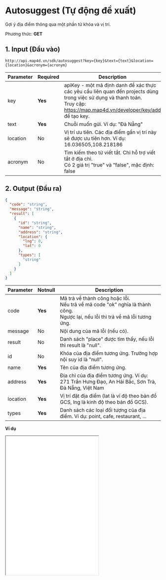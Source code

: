 # Autosuggest (Tự động đề xuất)
Gợi ý địa điểm thông qua một phần từ khóa và vị trí.

Phương thức: **GET**
## 1. Input (Đầu vào)
```
http://api.map4d.vn/sdk/autosuggest?key={key}&text={text}&location={location}&acronym={acronym}
```
| Parameter | Required | Description                                                                                                                                                                       |
|-----------|----------|-----------------------------------------------------------------------------------------------------------------------------------------------------------------------------------|
| key       | **Yes**  | apiKey - một mã định danh để xác thực các yêu cầu liên quan đến projects dùng trong việc sử dụng và thanh toán. <br>Truy cập: https://map.map4d.vn/developer/key/add để tạo key. |
| text      | **Yes**  | Chuỗi muốn gửi. Ví dụ: "Đà Nẵng"                                                                                                                                                  |
| location  | No       | Vị trí ưu tiên. Các địa điểm gần vị trí này sẽ được ưu tiên hơn. Ví dụ: 16.036505,108.218186                                                                                      |
| acronym   | No       | Tìm kiếm theo từ viết tắt. Chỉ hỗ trợ viết tắt ở địa chỉ. <br>Có 2 giá trị "true" và "false", mặc định: false                                                                     |
## 2. Output (Đầu ra)
```json
{
  "code": "string",
  "message": "string",
  "result": [
    {
      "id": "string",
      "name": "string",
      "address": "string",
      "location": {
        "lng": 0,
        "lat": 0
      },
      "types": [
        "string"
      ]
    }
  ]
}
```
| Parameter | Notnull | Description                                                                                                                       |
|-----------|---------|-----------------------------------------------------------------------------------------------------------------------------------|
| code      | **Yes** | Mã trả về thành công hoặc lỗi.<br>Nếu trả về mã code "ok" nghĩa là thành công.<br>Ngược lại, nếu lỗi thì trả về mã lỗi tương ứng. |
| message   | No      | Nội dung của mã lỗi (nếu có).                                                                                                     |
| result    | No      | Danh sách "place" được tìm thấy, nếu lỗi thì result là "null".                                                                    |
| id        | No      | Khóa của địa điểm tương ứng. Trường hợp nội suy id là "null".                                                                     |
| name      | **Yes** | Tên của địa điểm tương ứng.                                                                                                       |
| address   | **Yes** | Địa chỉ của địa điểm tương ứng. Ví dụ: 271 Trần Hưng Đạo, An Hải Bắc, Sơn Trà, Đà Nẵng, Việt Nam                                  |
| location  | **Yes** | Vị trí đặt địa điểm (lat là vĩ độ theo bản đồ GCS, lng là kinh độ theo bản đồ GCS).                                               |
| types     | **Yes** | Danh sách các loại đối tượng của địa điểm. Ví dụ: point, cafe, restaurant, ...                                                    |

**Ví dụ**
<iframe src="./examples/v1.0/autosugest.html" height="450px";> </iframe>

